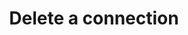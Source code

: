 ---
title: Delete a connection
excerpt: >-
  Permanently deletes a connection. This does not include the existing account
  and transaction data associated with it. This can not be undone.
api:
  file: data.json
  operationId: deleteConnection
deprecated: false
hidden: false
metadata:
  title: ''
  description: ''
  robots: index
next:
  description: ''
---